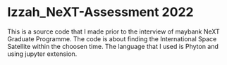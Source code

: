 # Izzah_NeXT-Assessment 2022

This is a source code that I made prior to the interview of maybank NeXT Graduate Programme.
The code is about finding the International Space Satellite within the choosen time. The language that I used is Phyton and using jupyter extension.
